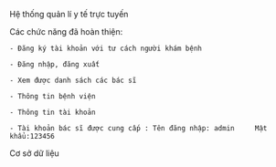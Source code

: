 ﻿Hệ thống quản lí y tế trực tuyến

Các chức năng đã hoàn thiện: 

	- Đăng ký tài khoản với tư cách người khám bệnh

	- Đăng nhập, đăng xuất

	- Xem được danh sách các bác sĩ 

	- Thông tin bệnh viện

	- Thông tin tài khoản

	- Tài khoản bác sĩ được cung cấp : Tên đăng nhập: admin 	Mật khẩu:123456

Cơ sở dữ liệu


